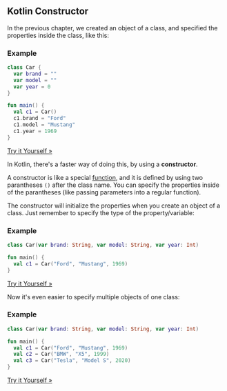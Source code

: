 
## Kotlin Constructor

In the previous chapter, we created an object of a class, and specified the properties inside the class, like this:

### Example

```kotlin
class Car {
  var brand = ""
  var model = ""
  var year = 0
}

fun main() {
  val c1 = Car()
  c1.brand = "Ford"
  c1.model = "Mustang"
  c1.year = 1969
}
```

[Try it Yourself »](https://www.w3schools.com/kotlin/trykotlin.php?filename=demo_classes)

In Kotlin, there's a faster way of doing this, by using a **constructor**.

A constructor is like a special [function](https://www.w3schools.com/kotlin/kotlin_functions.php), and it is defined by using two parantheses `()` after the class name. You can specify the properties inside of the parantheses (like passing parameters into a regular function).

The constructor will initialize the properties when you create an object of a class. Just remember to specify the type of the property/variable:

### Example

```kotlin
class Car(var brand: String, var model: String, var year: Int)

fun main() {
  val c1 = Car("Ford", "Mustang", 1969)
}
```

[Try it Yourself »](https://www.w3schools.com/kotlin/trykotlin.php?filename=demo_constructor)

Now it's even easier to specify multiple objects of one class:

### Example

```kotlin
class Car(var brand: String, var model: String, var year: Int)

fun main() {
  val c1 = Car("Ford", "Mustang", 1969)
  val c2 = Car("BMW", "X5", 1999)
  val c3 = Car("Tesla", "Model S", 2020)
}
```

[Try it Yourself »](https://www.w3schools.com/kotlin/trykotlin.php?filename=demo_constructor2)